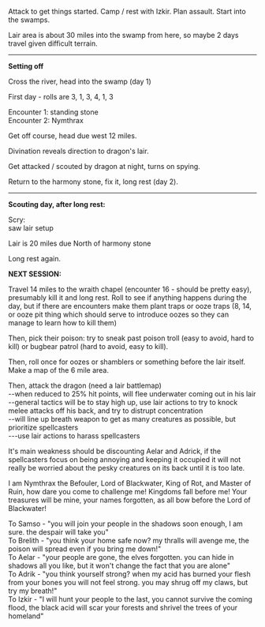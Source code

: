 Attack to get things started. Camp / rest with Izkir. Plan assault. Start into the swamps.
 
Lair area is about 30 miles into the swamp from here, so maybe 2 days travel given difficult terrain.
 
----
 
**Setting off**
 
Cross the river, head into the swamp (day 1)
 
First day - rolls are 3, 1, 3, 4, 1, 3
 
Encounter 1: standing stone  
Encounter 2: Nymthrax
 
Get off course, head due west 12 miles.
 
Divination reveals direction to dragon's lair.
 
Get attacked / scouted by dragon at night, turns on spying.
 
Return to the harmony stone, fix it, long rest (day 2).
 
-----------
 
**Scouting day, after long rest:**
 
Scry:  
saw lair setup
 
Lair is 20 miles due North of harmony stone
 
Long rest again.
 
**NEXT SESSION:**
 
Travel 14 miles to the wraith chapel (encounter 16 - should be pretty easy), presumably kill it and long rest. Roll to see if anything happens during the day, but if there are encounters make them plant traps or ooze traps (8, 14, or ooze pit thing which should serve to introduce oozes so they can manage to learn how to kill them)
 
Then, pick their poison: try to sneak past poison troll (easy to avoid, hard to kill) or bugbear patrol (hard to avoid, easy to kill).
 
Then, roll once for oozes or shamblers or something before the lair itself. Make a map of the 6 mile area.
 
Then, attack the dragon (need a lair battlemap)  
--when reduced to 25% hit points, will flee underwater coming out in his lair  
--general tactics will be to stay high up, use lair actions to try to knock melee attacks off his back, and try to distrupt concentration  
--will line up breath weapon to get as many creatures as possible, but prioritize spellcasters  
---use lair actions to harass spellcasters
 
It's main weakness should be discounting Aelar and Adrick, if the spellcasters focus on being annoying and keeping it occupied it will not really be worried about the pesky creatures on its back until it is too late.
 
I am Nymthrax the Befouler, Lord of Blackwater, King of Rot, and Master of Ruin, how dare you come to challenge me! Kingdoms fall before me! Your treasures will be mine, your names forgotten, as all bow before the Lord of Blackwater!
 
To Samso - "you will join your people in the shadows soon enough, I am sure. the despair will take you"  
To Brelith - "you think your home safe now? my thralls will avenge me, the poison will spread even if you bring me down!"  
To Aelar - "your people are gone, the elves forgotten. you can hide in shadows all you like, but it won't change the fact that you are alone"  
To Adrik - "you think yourself strong? when my acid has burned your flesh from your bones you will not feel strong. you may shrug off my claws, but try my breath!"  
To Izkir - "I will hunt your people to the last, you cannot survive the coming flood, the black acid will scar your forests and shrivel the trees of your homeland"